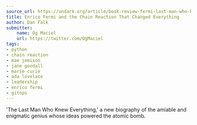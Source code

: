 ```yaml
---
source_url: https://undark.org/article/book-review-fermi-last-man-who-knew-everything/
title: Enrico Fermi and the Chain Reaction That Changed Everything
author: Dan Falk
submitter:
    name: Og Maciel
    url: https://twitter.com/OgMaciel
tags:
- python
- chain reaction
- mae jemison
- jane goodall
- marie curie
- ada lovelace
- leadership
- enrico fermi
- gitops
---
```


'The Last Man Who Knew Everything,' a new biography of the amiable and enigmatic genius whose ideas powered the atomic bomb.
